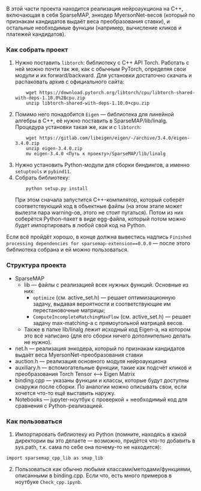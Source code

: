 В этой части проекта находится реализация нейроаукциона на C++, включающая в себя SparseMAP, энкодер MyersonNet-весов (который по признакам кандидатов выдаёт веса преобразования ставки), и остальные необходимые функции (например, вычисление кликов и платежей кандидатов).

### Как собрать проект
1. Нужно поставить `libtorch`: библиотеку с С++ API Torch. Работать с ней можно почти так же, как с обычным PyTorch, определяя свои модули и их forward/backward. Для установки достаточно скачать и распаковать архив с официального сайта:
    ```(bash)
        wget https://download.pytorch.org/libtorch/cpu/libtorch-shared-with-deps-1.10.0%2Bcpu.zip
        unzip libtorch-shared-with-deps-1.10.0+cpu.zip
    ```
2. Помимо него понадобится `Eigen` — библиотека для линейной алгебры в С++, её нужно поставить в SparseMAP/lib/linalg. Процедура установки такая же, как и с `libtorch`:
    ```(bash)
        wget https://gitlab.com/libeigen/eigen/-/archive/3.4.0/eigen-3.4.0.zip
        unzip eigen-3.4.0.zip
        mv eigen-3.4.0 <Путь к проекту>/SparseMAP/lib/linalg
    ```
3. Нужно установить Python-модули для сборки биндингов, а именно `setuptools` и `pybind11`.
4. Собрать библиотеку:
    ```(bash)
        python setup.py install
    ```
    При этом сначала запустится С++\-компилятор, который соберёт соответствующий код в объектные файлы (на этом этапе может вылезти пара warning-ов, этого не стоит пугаться). Потом из них соберётся Python-пакет в виде egg-файла, который потом можно будет импортировать в любой свой код на Python.

Если всё пройдёт хорошо, в конце должна вывестись надпись `Finished processing dependencies for sparsemap-extension==0.0.0` — после этого библиотека собрана и ей можно пользоваться.
    
### Структура проекта
- SparseMAP
    - lib — файлы с реализацией всех нужных функций. Основные из них: 
        - `optimize` (см. active_set.h) — решает оптимизационную задачу, выдавая вероятности и соответствующие им перестановочные матрицы;
        - `ComputeIncompleteMatchingMaxFlow` (см. active_set.h) — решает задачу max-matching-а с прямоугольной матрицей весов.
    - Также в папке lib/linalg лежит исходный код Eigen-а, на котором это всё написано (для его сборки ничего дополнительно делать не нужно).
- net.h — реализация энкодера, который по признакам кандидатов выдаёт веса MyersonNet-преобразования ставки
- auction.h — реализация основного модуля нейроаукциона
- auxiliary.h — вспомогательные функции, такие как подсчёт кликов и преобразования Torch Tensor <--> Eigen Matrix
- binding.cpp — указаны функции и классы, которые будут доступны снаружи после сборки. По аналогии можно описывать свои, если хочется что-то ещё выставить наружу.
- Notebooks — jupyter-ноутбук с проверкой + необходимый код для сравнения с Python-реализацией.

### Как пользоваться
1. Импортировать библиотеку из Python (помните, находясь в какой директории вы это делаете — возможно, придётся что-то добавить в sys.path, т.к. сама по себе она почему-то не находится):
```(python)
import sparsemap_cpp_lib as smap_lib
```
2. Пользоваться как обычно любыми классами/методами/функциями, описанными в binding.cpp. Если что, есть много примеров в ноутбуке `Check_cpp.ipynb`.